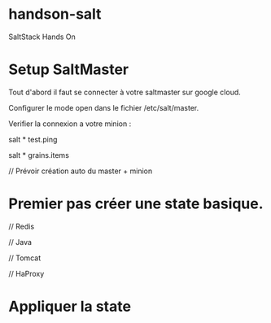 # handson-salt
SaltStack Hands On

# Setup SaltMaster

Tout d'abord il faut se connecter à votre saltmaster sur google cloud. 

Configurer le mode open dans le fichier /etc/salt/master.

Verifier la connexion a votre minion :

salt * test.ping 

salt * grains.items

// Prévoir création auto du master + minion

# Premier pas créer une state basique.

// Redis 

// Java 

// Tomcat 

// HaProxy

# Appliquer la state





